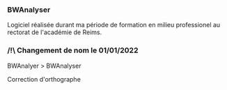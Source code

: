 ### BWAnalyser
Logiciel réalisée durant ma période de formation en milieu professionel au rectorat de l'académie de Reims.





### /!\ Changement de nom le 01/01/2022 

BWAnalyer > BWAnalyser

Correction d'orthographe
